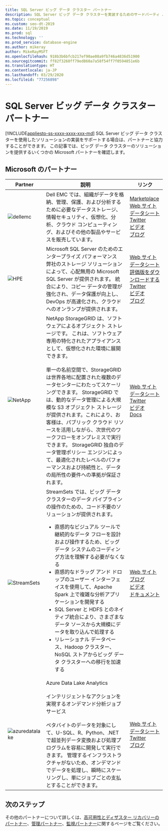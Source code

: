 ```yaml
---
title: SQL Server ビッグ データ クラスター パートナー
description: SQL Server ビッグ データ クラスターを実装するためのサードパーティ パートナーの一覧。
ms.topic: conceptual
ms.custom: seo-dt-2019
ms.date: 11/19/2019
ms.prod: sql
ms.technology: ''
ms.prod_service: database-engine
ms.author: mikeray
author: MikeRayMSFT
ms.openlocfilehash: 918b3b6bfcb217ef90ae08a9fb746a4836d51900
ms.sourcegitcommit: ff82f3260ff79ed860a7a58f54ff7f0594851e6b
ms.translationtype: HT
ms.contentlocale: ja-JP
ms.lasthandoff: 03/29/2020
ms.locfileid: "77256898"
---
```

# <a name="sql-server-big-data-clusters-partners"></a>SQL Server ビッグ データ クラスター パートナー
[!INCLUDE[appliesto-ss-xxxx-xxxx-xxx-md](../includes/appliesto-ss-xxxx-xxxx-xxx-md.md)]
SQL Server ビッグ データ クラスターを使用したソリューションの実装をサポートする場合は、パートナーと協力することができます。 この記事では、ビッグ データ クラスターのソリューションを提供するいくつかの Microsoft パートナーを確認します。

## <a name="our-partners"></a>Microsoft のパートナー

| Partner | 説明 | リンク |
| --- | --- | --- |
|![dellemc][1] |Dell EMC では、組織がデータを格納、管理、保護、および分析するために必要なデータストレージ、情報セキュリティ、仮想化、分析、クラウド コンピューティング、およびその他の製品やサービスを販売しています。|[Marketplace][dellemc_marketplace]<br>[Web サイト][dellemc_website]<br>[データシート][dellemc_datasheet]<br>[Twitter][dellemc_twitter]<br>[ビデオ][dellemc_youtube]<br>[ブログ][dellemc_blog] |
|![HPE][2] |Microsoft SQL Server のためのエンタープライズ パフォーマンス<br>弊社のストレージ ソリューションによって、心配無用の Microsoft SQL Server が提供されます。 統合により、コピー データの管理が強化され、データ保護が向上し、DevOps が高速化され、クラウドへのオンランプが提供されます。|[Web サイト][hpe_website]<br>[データシート][hpe_datasheet]<br>[評価版をダウンロードする][hpe_download]<br>[Twitter][hpe_twitter]<br>[ビデオ][hpe_youtube]<br>[ブログ][hpe_download]|
|![NetApp][3] |NetApp StorageGRID は、ソフトウェアによるオブジェクト ストレージです。 これは、ソフトウェア専用の特化されたアプライアンスとして、仮想化された環境に展開できます。<br/><br/>単一の名前空間で、StorageGRID は世界各地に配置された複数のデータセンターにわたってスケーリングできます。 StorageGRID では、動的なデータ管理による大規模な S3 オブジェクト ストレージが提供されます。これにより、お客様は、パブリック クラウド リソースを活用しながら、次世代のワークフローをオンプレミスで実行できます。 StorageGRID 独自のデータ管理ポリシー エンジンによって、最適化されたレベルのパフォーマンスおよび持続性と、データの局所性の要件への準拠が保証されます。 |[Web サイト][netapp_website]<br>[データシート][netapp_datasheet]<br>[Twitter][netapp_twitter]<br>[ビデオ][netapp_youtube]<br>[Docs][netapp_docs]|
|![StreamSets][4] |StreamSets では、ビッグ データ クラスターのデータ パイプラインの操作のための、コード不要のソリューションが提供されます。 <br/><ul><li> 直感的なビジュアル ツールで継続的なデータ フローを設計および操作するため、ビッグ データ システムのコーディング方法を理解する必要がなくなる</li><li>直感的なドラッグ アンド ドロップのユーザー インターフェイスを使用して、Apache Spark 上で複雑な分析アプリケーションを開発する </li><li>SQL Server と HDFS とのネイティブ統合により、さまざまなデータ ソースから大規模にデータを取り込んで処理する</li><li>リレーショナル データベース、Hadoop クラスター、NoSQL ストアからビッグ データ クラスターへの移行を加速する</li></ul>   | [Web サイト][streamsets_website]<br>[ブログ][streamsets_blog]<br>[ビデオ][streamsets_youtube]<br>[ドキュメント][streamsets_docs]|
|![azuredatalake][5] |Azure Data Lake Analytics<br><br>インテリジェントなアクションを実現するオンデマンド分析ジョブ サービス<br><br>ペタバイトのデータを対象にして、U-SQL、R、Python、.NET で超並列データ変換および処理プログラムを容易に開発して実行できます。 管理するインフラストラクチャがないため、オンデマンドでデータを処理し、瞬時にスケーリングし、単にジョブごとの支払とすることができます。|[Web サイト][azuredatalake_website]<br>[データシート](/azure/data-lake-analytics/data-lake-analytics-overview/)<br>[Twitter][azuredatalake_twitter]<br>[ブログ][azuredatalake_blog]|

## <a name="next-steps"></a>次のステップ
その他のパートナーについて詳しくは、[高可用性とディザスター リカバリーのパートナー][hadr_partners]、[管理パートナー][management_partners]、[監視パートナー][monitor_partners]に関するページをご覧ください。

<!--Image references-->
[1]: ./media/partner-hadr-sql-server/dellemc.png
[2]: ./media/partner-hadr-sql-server/hpe.png
[3]: ./media/partner-hadr-sql-server/netapp-logo.png
[4]: ./media/partner-hadr-sql-server/streamsets-logo.png
[5]: ./media/partner-hadr-sql-server/azure-datalake-analytics.png

<!--Article links-->
[hadr_partners]: ./partner-hadr-sql-server.md
[management_partners]: ./partner-management-sql-server.md
[monitor_partners]: ./partner-monitor-sql-server.md

<!--Website links -->
[dellemc_website]:http://www.dellemc.com
[hpe_website]: https://www.hpe.com/us/en/product-catalog/detail/pip.376220.html
[azuredatalake_website]:https://azure.microsoft.com/services/data-lake-analytics
[netapp_website]: https://www.netapp.com/us/products/data-management-software/object-storage-grid-sds.aspx
[streamsets_website]: https://streamsets.com/

<!--Get Started Links-->

<!--Datasheet Links-->
[dellemc_datasheet]:https://www.dellemc.com/en-be/collaterals/unauth/data-sheets/products/storage/h15963-ss-isilon-all-flash.pdf
[hpe_datasheet]:https://www.hpe.com/h20195/v2/default.aspx?cc=us&lc=en&oid=376220
[netapp_datasheet]:https://www.netapp.com/us/media/ds-3613.pdf

<!--Marketplace Links -->
[dellemc_marketplace]:https://azuremarketplace.microsoft.com/marketplace/apps/dellemc.dell-emc-avamar-virtual-edition

<!--YouTube links-->
[dellemc_youtube]:https://www.youtube.com/watch?v=_52Y-qDKT-4
[hpe_youtube]:https://www.hpe.com/h22228/video-gallery/us/en/products/data-storage-hybrid-cloud/storage-multi/95fd26db-e6ea-44ca-b727-c84d2ef1d446/big-data-clusters-and-hpe-storage-for-microsoft-sql-server-2019/video/
[netapp_youtube]:https://www.youtube.com/watch?v=304z8j7aLpc
[streamsets_youtube]:https://www.youtube.com/watch?v=OtNrTBLooBw

<!--Twitter links-->
[dellemc_twitter]:https://twitter.com/dellemc
[hpe_twitter]:https://twitter.com/hpe
[azuredatalake_twitter]:https://twitter.com/azuredatalake
[netapp_twitter]:https://twitter.com/hashtag/storagegrid
<!--Supported Systems-->
[partner_requirements]:https://www.microsoft.com
[hpe_download]: https://h20392.www2.hpe.com/portal/swdepot/displayProductInfo.do?productNumber=SGLX-DEMO

<!--Blog-->
[hpe_blog]: https://community.hpe.com/t5/Servers-The-Right-Compute/SQL-Server-for-Linux-Is-Here-and-A-New-Chapter-for-Mission/ba-p/6977571#.WiHWW0xFwUE
[dellemc_blog]:https://community.emc.com/people/bonibruno/blog/2019/11/01/using-dell-emc-isilon-with-microsofts-sql-server-big-data-clusters
[azuredatalake_blog]:https://azureinfohub.azurewebsites.net/Service?serviceTitle=Azure%20Data%20Lake%20Analytics
[streamsets_blog]:https://streamsets.com/blog/sentiment-analysis-microsoft-sql-server-2019-big-data-cluster-and-streamsets-dataops-platform/

<!--Docs-->
[netapp_docs]:https://blog.netapp.com/microsoft-sql-server-big-data-clusters-with-storagegrid/
[streamsets_docs]:https://streamsets.com/documentation/datacollector/latest/help/datacollector/UserGuide/Destinations/SQLServerBDCBulk.html#concept_hjv_5nn_r3b
